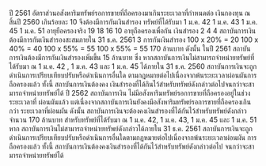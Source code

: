 ปี 2561 อัตราส่วนอสังหาริมทรัพย์รอการขายที่ถือครองมาเกินระยะเวลาที่กําหนดต่อ
เงินกองทุน ณ สิ้นปี 2560 เกินร้อยละ 10 จึงต้องมีการกันเงินสำรอง
ทรัพย์ที่ได้รับมา
1 ม.ค. 42
1 ม.ค. 43
1 ม.ค. 45
1 ม.ค. 51
อายุยือครองจริง
19
18
16
10
อายุถือครองเพื่อกัน
เงินสำรอง
2
4
4
สถาบันการเงินต้องมีการกันเงินสำรองสะสมภายใน 31 ธ.ค. 2561
3
การกันเงินสำรอง
100 x 20% = 20
100 x 40% = 40
100 x 55% = 55
100 x 55% = 55
170 ล้านบาท
ดังนั้น ในปี 2561 สถาบันการเงินต้องมีการกันเงินสำรองเพิ่มขึ้น 15 ล้านบาท ซึ่ง
หากสถาบันการเงินไม่สามารถจำหน่ายทรัพย์ที่ได้รับมา ณ 1 ม.ค. 42 , 1 ม.ค. 43 และ 1 ม.ค. 45
ได้ภายใน 31 ธ.ค. 2560 สถาบันการเงินจะถูกดำเนินการเปรียบเทียบปรับหรือดำเนินการอื่นใด
ตามกฎหมายต่อไปเนื่องจากพ้นระยะเวลาผ่อนผันการถือครองแล้ว ทั้งนี้ สถาบันการเงินต้องคง
เงินสํารองที่ได้กินไว้สําหรับทรัพย์ดังกล่าวต่อไปจนกว่าจะสามารถจําหน่ายทรัพย์ได้
ปี 2562 สถาบันการเงิน ไม่มีอสังหาริมทรัพย์รอการขายที่ถือครองอยู่ในช่วงระยะเวลาที่
ผ่อนผันแล้ว แต่เนื่องจากสถาบันการเงินยังคงมีอสังหาริมทรัพย์รอการขายที่ถือครองเกินกว่า
ระยะเวลาที่ผ่อนผัน ดังนั้น สถาบันการเงินจะต้องคงเงินสำรองที่ได้กันไว้สำหรับทรัพย์ดังกล่าว
จำนวน 170 ล้านบาท
สำหรับทรัพย์ที่ได้รับมา ณ 1 ม.ค. 42, 1 ม.ค. 43, 1 ม.ค. 45 และ 1 ม.ค. 51 หาก
สถาบันการเงินไม่สามารถจำหน่ายทรัพย์ดังกล่าวได้ภายใน 31 ธ.ค. 2561 สถาบันการเงินจะถูก
ดำเนินการเปรียบเทียบปรับหรือดำเนินการอื่นใดตามกฎหมายต่อไปเนื่องจากพ้นระยะเวลาผ่อนผัน
การถือครองแล้ว ทั้งนี้ สถาบันการเงินต้องคงเงินสำรองที่ได้กันไว้สำหรับทรัพย์ดังกล่าวต่อไป
จนกว่าจะสามารถจําหน่ายทรัพย์ได้
